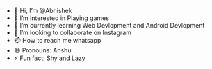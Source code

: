 - 👋 Hi, I’m @Abhishek
- 👀 I’m interested in Playing games
- 🌱 I’m currently learning Web Devlopment and Android Devlopment
- 💞️ I’m looking to collaborate on Instagram
- 📫 How to reach me whatsapp
- 😄 Pronouns: Anshu
- ⚡ Fun fact: Shy and Lazy

<!---
Abhishek45413/Abhishek45413 is a ✨ special ✨ repository because its `README.md` (this file) appears on your GitHub profile.
You can click the Preview link to take a look at your changes.
--->
